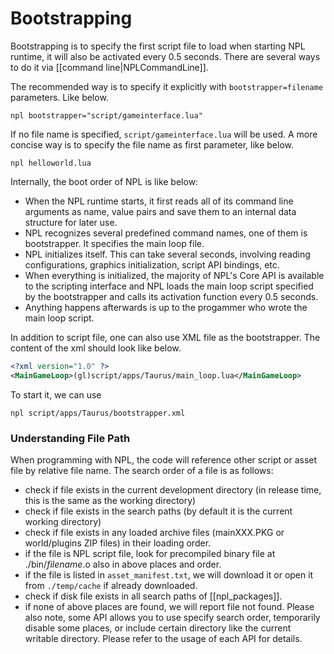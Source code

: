 # Bootstrapping

Bootstrapping is to specify the first script file to load when starting NPL runtime, it will also be activated every 0.5 seconds. There are several ways to do it via [[command line|NPLCommandLine]]. 

The recommended way is to specify it explicitly with `bootstrapper=filename` parameters. Like below. 
```
npl bootstrapper="script/gameinterface.lua"
```
If no file name is specified, `script/gameinterface.lua` will be used. A more concise way is to specify the file name as first parameter, like below. 
```
npl helloworld.lua
```

Internally, the boot order of NPL is like below:

* When the NPL runtime starts, it first reads all of its command line arguments as name, value pairs and save them to an internal data structure for later use.
* NPL recognizes several predefined command names, one of them is bootstrapper. It specifies the main loop file.
* NPL initializes itself. This can take several seconds, involving reading configurations, graphics initialization, script API bindings, etc.
* When everything is initialized, the majority of NPL's Core API is available to the scripting interface and NPL loads the main loop script specified by the bootstrapper and calls its activation function every 0.5 seconds.
* Anything happens afterwards is up to the progammer who wrote the main loop script. 

In addition to script file, one can also use XML file as the bootstrapper.
The content of the xml should look like below.
```xml
<?xml version="1.0" ?>
<MainGameLoop>(gl)script/apps/Taurus/main_loop.lua</MainGameLoop>
```

To start it, we can use 
```
npl script/apps/Taurus/bootstrapper.xml
```

### Understanding File Path
When programming with NPL, the code will reference other script or asset file by relative file name. The search order of a file is as follows:
* check if file exists in the current development directory (in release time, this is the same as the working directory)
* check if file exists in the search paths (by default it is the current working directory)
* check if file exists in any loaded archive files (mainXXX.PKG or world/plugins ZIP files) in their loading order.
* if the file is NPL script file, look for precompiled binary file at ./bin/_filename_.o also in above places and order.
* if the file is listed in `asset_manifest.txt`, we will download it or open it from `./temp/cache` if already downloaded.
* check if disk file exists in all search paths of [[npl_packages]].
* if none of above places are found, we will report file not found. 
Please also note, some API allows you to use specify search order, temporarily disable some places, or include certain directory like the current writable directory. Please refer to the usage of each API for details. 

